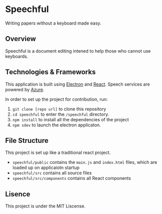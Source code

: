 # Speechful
Writing papers without a keyboard made easy.

## Overview
Speechful is a document editing intened to help those who cannot use keyboards. 


## Technologies & Frameworks
This application is built using [Electron]() and [React](). Speech services are powered by [Azure](). 

In order to set up the project for contribution, run:
1. `git clone [repo url]` to clone this repository
1. `cd speechful` to enter the `/speechful` directory.
1. `npm install` to install all the dependencies of the project
1. `npm sdev` to launch the electron applicaton.

## File Structure
This project is set up like a traditional react project.
- `speechful/public` contains the `main.js` and `index.html` files, which are loaded up on applicaiotn startup 
- `speechful/src` contains all source files
- `speechful/src/components` contains all React components

## Lisence
This project is under the MIT Liscense.